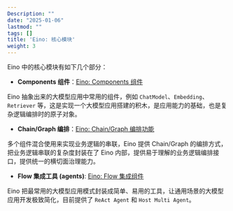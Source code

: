 ```yaml
---
Description: ""
date: "2025-01-06"
lastmod: ""
tags: []
title: 'Eino: 核心模块'
weight: 3
---
```


Eino 中的核心模块有如下几个部分：

- **Components 组件**：[Eino: Components 组件](/zh/docs/eino/core_modules/components)

Eino 抽象出来的大模型应用中常用的组件，例如 `ChatModel`、`Embedding`、`Retriever` 等，这是实现一个大模型应用搭建的积木，是应用能力的基础，也是复杂逻辑编排时的原子对象。

- **Chain/Graph 编排**：[Eino: Chain/Graph 编排功能](/zh/docs/eino/core_modules/chain_and_graph_orchestration/chain_graph_introduction)

多个组件混合使用来实现业务逻辑的串联，Eino 提供 Chain/Graph 的编排方式，把业务逻辑串联的复杂度封装在了 Eino 内部，提供易于理解的业务逻辑编排接口，提供统一的横切面治理能力。

- **Flow 集成工具 (agents)**: [Eino: Flow 集成组件](/zh/docs/eino/core_modules/flow_integration_components)

Eino 把最常用的大模型应用模式封装成简单、易用的工具，让通用场景的大模型应用开发极致简化，目前提供了 `ReAct Agent` 和 `Host Multi Agent`。
